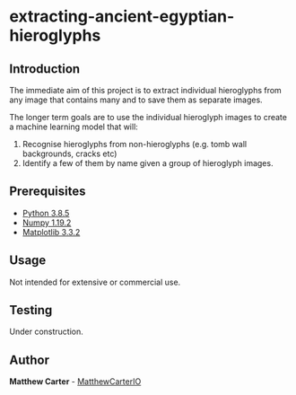 # extracting-ancient-egyptian-hieroglyphs

## Introduction

The immediate aim of this project is to extract individual hieroglyphs from any image that contains many and to save them as separate images. 

The longer term goals are to use the individual hieroglyph images to create a machine learning model that will:
1. Recognise hieroglyphs from non-hieroglyphs (e.g. tomb wall backgrounds, cracks etc)
2. Identify a few of them by name given a group of hieroglyph images.

## Prerequisites

* [Python 3.8.5](https://www.python.org/) 
* [Numpy 1.19.2](https://numpy.org/install/)
* [Matplotlib 3.3.2](https://matplotlib.org/3.3.2/users/installing.html)

## Usage

Not intended for extensive or commercial use. 

## Testing

Under construction.

## Author

**Matthew Carter** - [MatthewCarterIO](https://github.com/MatthewCarterIO)
